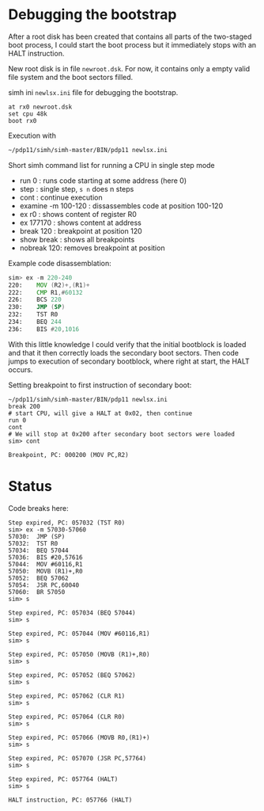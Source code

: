# Debugging the bootstrap

After a root disk has been created that contains all
parts of the two-staged boot process, I could start
the boot process but it immediately stops with an HALT
instruction.

New root disk
is in file ```newroot.dsk```. For now, it contains only
a empty valid file system and the boot sectors filled.

simh ini ```newlsx.ini``` file for debugging the bootstrap.
```
at rx0 newroot.dsk
set cpu 48k
boot rx0
```

Execution with
```bash
~/pdp11/simh/simh-master/BIN/pdp11 newlsx.ini
```
Short simh command list for running a CPU in single
step mode
* run 0 : runs code starting at some address (here 0)
* step : single step, ```s n``` does n steps
* cont : continue execution  
* examine -m 100-120 : dissassembles code at position 100-120
* ex r0 : shows content of register R0
* ex 177170 : shows content at address
* break 120 : breakpoint at position 120
* show break : shows all breakpoints
* nobreak 120: removes breakpoint at position

Example code disassemblation:
```asm
sim> ex -m 220-240
220:    MOV (R2)+,(R1)+
222:    CMP R1,#60132
226:    BCS 220
230:    JMP (SP)
232:    TST R0
234:    BEQ 244
236:    BIS #20,1016
```
With this little knowledge I could verify that the initial
bootblock is loaded and that it then correctly loads the
secondary boot sectors. Then code jumps to execution of secondary
bootblock, where right at start, the HALT occurs.

Setting breakpoint to first instruction of secondary boot:
```
~/pdp11/simh/simh-master/BIN/pdp11 newlsx.ini
break 200
# start CPU, will give a HALT at 0x02, then continue
run 0
cont
# We will stop at 0x200 after secondary boot sectors were loaded
sim> cont

Breakpoint, PC: 000200 (MOV PC,R2)
```

# Status
Code breaks here:
```
Step expired, PC: 057032 (TST R0)
sim> ex -m 57030-57060
57030:  JMP (SP)
57032:  TST R0
57034:  BEQ 57044
57036:  BIS #20,57616
57044:  MOV #60116,R1
57050:  MOVB (R1)+,R0
57052:  BEQ 57062
57054:  JSR PC,60040
57060:  BR 57050
sim> s

Step expired, PC: 057034 (BEQ 57044)
sim> s

Step expired, PC: 057044 (MOV #60116,R1)
sim> s

Step expired, PC: 057050 (MOVB (R1)+,R0)
sim> s

Step expired, PC: 057052 (BEQ 57062)
sim> s

Step expired, PC: 057062 (CLR R1)
sim> s

Step expired, PC: 057064 (CLR R0)
sim> s

Step expired, PC: 057066 (MOVB R0,(R1)+)
sim> s

Step expired, PC: 057070 (JSR PC,57764)
sim> s

Step expired, PC: 057764 (HALT)
sim> s

HALT instruction, PC: 057766 (HALT)
```


